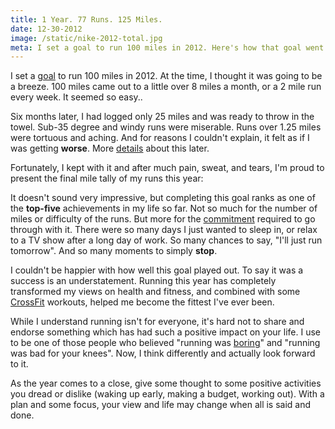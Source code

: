 ```yaml
---
title: 1 Year. 77 Runs. 125 Miles.
date: 12-30-2012
image: /static/nike-2012-total.jpg
meta: I set a goal to run 100 miles in 2012. Here's how that goal went.
---
```


I set a [goal][1] to run 100 miles in 2012. At the time, I thought it was going to be a breeze. 100 miles came out to a little over 8 miles a month, or a 2 mile run every week. It seemed so easy..

Six months later, I had logged only 25 miles and was ready to throw in the towel. Sub-35 degree and windy runs were miserable. Runs over 1.25 miles were tortuous and aching. And for reasons I couldn't explain, it felt as if I was getting **worse**. More [details][4] about this later.

Fortunately, I kept with it and after much pain, sweat, and tears, I'm proud to present the final mile tally of my runs this year:

<amp-img class="pure-img center vertimg300" src="/static/nike-2012-total.jpg"
   alt="alex le nike 2012 running miles total"
   layout="responsive"
   width=300
   height=227></amp-img>

It doesn't sound very impressive, but completing this goal ranks as one of the **top-five** achievements in my life so far. Not so much for the number of miles or difficulty of the runs. But more for the [commitment][2] required to go through with it. There were so many days I just wanted to sleep in, or relax to a TV show after a long day of work. So many chances to say, "I'll just run tomorrow". And so many moments to simply **stop**.

I couldn't be happier with how well this goal played out. To say it was a success is an understatement. Running this year has completely transformed my views on health and fitness, and combined with some [CrossFit][3] workouts, helped me become the fittest I've ever been.

While I understand running isn't for everyone, it's hard not to share and endorse something which has had such a positive impact on your life. I use to be one of those people who believed "running was [boring][5]" and "running was bad for your knees". Now, I  think differently and actually look forward to it.

As the year comes to a close, give some thought to some positive activities you dread or dislike (waking up early, making a budget, working out). With a plan and some focus, your view and life may change when all is said and done.

[1]: /blog/2012/2012-goals.html
[2]: /blog/2011/money-in-the-bank.html
[3]: /blog/2012/nasty-girls-of-crossfit.html
[4]: /blog/2013/run-summary-and-analysis-2012.html
[5]: /blog/2012/why-i-hate-running-but-still-do-it.html
